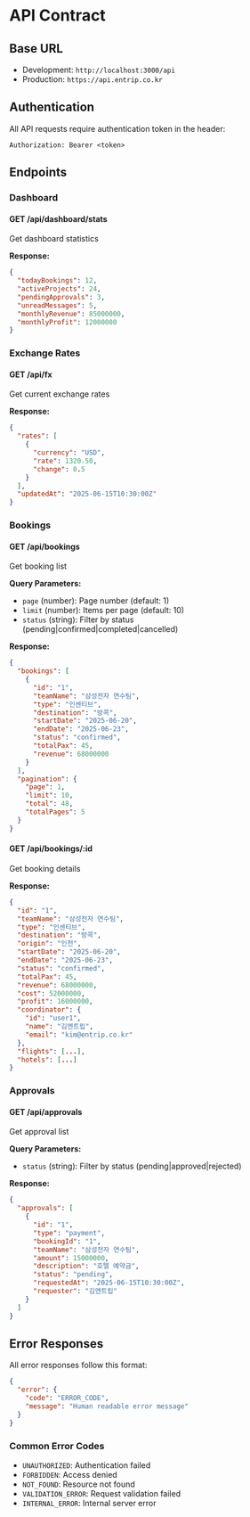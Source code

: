 # API Contract

## Base URL
- Development: `http://localhost:3000/api`
- Production: `https://api.entrip.co.kr`

## Authentication
All API requests require authentication token in the header:
```
Authorization: Bearer <token>
```

## Endpoints

### Dashboard
#### GET /api/dashboard/stats
Get dashboard statistics

**Response:**
```json
{
  "todayBookings": 12,
  "activeProjects": 24,
  "pendingApprovals": 3,
  "unreadMessages": 5,
  "monthlyRevenue": 85000000,
  "monthlyProfit": 12000000
}
```

### Exchange Rates
#### GET /api/fx
Get current exchange rates

**Response:**
```json
{
  "rates": [
    {
      "currency": "USD",
      "rate": 1320.50,
      "change": 0.5
    }
  ],
  "updatedAt": "2025-06-15T10:30:00Z"
}
```

### Bookings
#### GET /api/bookings
Get booking list

**Query Parameters:**
- `page` (number): Page number (default: 1)
- `limit` (number): Items per page (default: 10)
- `status` (string): Filter by status (pending|confirmed|completed|cancelled)

**Response:**
```json
{
  "bookings": [
    {
      "id": "1",
      "teamName": "삼성전자 연수팀",
      "type": "인센티브",
      "destination": "방콕",
      "startDate": "2025-06-20",
      "endDate": "2025-06-23",
      "status": "confirmed",
      "totalPax": 45,
      "revenue": 68000000
    }
  ],
  "pagination": {
    "page": 1,
    "limit": 10,
    "total": 48,
    "totalPages": 5
  }
}
```

#### GET /api/bookings/:id
Get booking details

**Response:**
```json
{
  "id": "1",
  "teamName": "삼성전자 연수팀",
  "type": "인센티브",
  "destination": "방콕",
  "origin": "인천",
  "startDate": "2025-06-20",
  "endDate": "2025-06-23",
  "status": "confirmed",
  "totalPax": 45,
  "revenue": 68000000,
  "cost": 52000000,
  "profit": 16000000,
  "coordinator": {
    "id": "user1",
    "name": "김엔트립",
    "email": "kim@entrip.co.kr"
  },
  "flights": [...],
  "hotels": [...]
}
```

### Approvals
#### GET /api/approvals
Get approval list

**Query Parameters:**
- `status` (string): Filter by status (pending|approved|rejected)

**Response:**
```json
{
  "approvals": [
    {
      "id": "1",
      "type": "payment",
      "bookingId": "1",
      "teamName": "삼성전자 연수팀",
      "amount": 15000000,
      "description": "호텔 예약금",
      "status": "pending",
      "requestedAt": "2025-06-15T10:30:00Z",
      "requester": "김엔트립"
    }
  ]
}
```

## Error Responses
All error responses follow this format:
```json
{
  "error": {
    "code": "ERROR_CODE",
    "message": "Human readable error message"
  }
}
```

### Common Error Codes
- `UNAUTHORIZED`: Authentication failed
- `FORBIDDEN`: Access denied
- `NOT_FOUND`: Resource not found
- `VALIDATION_ERROR`: Request validation failed
- `INTERNAL_ERROR`: Internal server error
